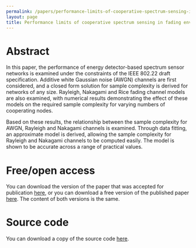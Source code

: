 ```yaml
---
permalink: /papers/performance-limits-of-cooperative-spectrum-sensing-in-fading-environments/
layout: page
title: Performance limits of cooperative spectrum sensing in fading environments
---
```


# Abstract

In this paper, the performance of energy detector-based spectrum sensor networks is examined under the constraints of the IEEE 802.22 draft specification. Additive white Gaussian noise (AWGN) channels are first considered, and a closed form solution for sample complexity is derived for networks of any size. Rayleigh, Nakagami and Rice fading channel models are also examined, with numerical results demonstrating the effect of these models on the required sample complexity for varying numbers of cooperating nodes.

Based on these results, the relationship between the sample complexity for AWGN, Rayleigh and Nakagami channels is examined. Through data fitting, an approximate model is derived, allowing the sample complexity for Rayleigh and Nakagami channels to be computed easily. The model is shown to be accurate across a range of practical values.

# Free/open access

You can download the version of the paper that was accepted for publication [here](https://cora.ucc.ie/handle/10468/1041), or you can download a free version of the published paper [here](http://dl.acm.org/authorize?6523294). The content of both versions is the same.

# Source code

You can download a copy of the source code [here](https://github.com/donaghhorgan/research-2011b).
